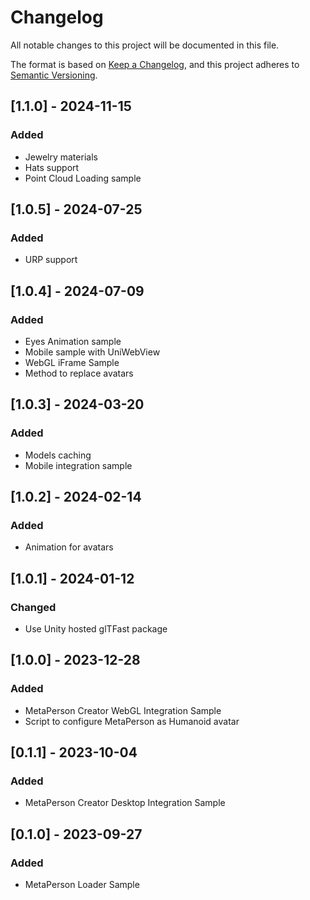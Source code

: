 # Changelog
All notable changes to this project will be documented in this file.

The format is based on [Keep a Changelog](https://keepachangelog.com/en/1.0.0/),
and this project adheres to [Semantic Versioning](https://semver.org/spec/v2.0.0.html).

## [1.1.0] - 2024-11-15
### Added
- Jewelry materials
- Hats support
- Point Cloud Loading sample

## [1.0.5] - 2024-07-25
### Added
- URP support

## [1.0.4] - 2024-07-09
### Added
- Eyes Animation sample
- Mobile sample with UniWebView
- WebGL iFrame Sample
- Method to replace avatars

## [1.0.3] - 2024-03-20
### Added
- Models caching
- Mobile integration sample

## [1.0.2] - 2024-02-14
### Added
- Animation for avatars

## [1.0.1] - 2024-01-12
### Changed
- Use Unity hosted glTFast package

## [1.0.0] - 2023-12-28
### Added
- MetaPerson Creator WebGL Integration Sample
- Script to configure MetaPerson as Humanoid avatar

## [0.1.1] - 2023-10-04
### Added
- MetaPerson Creator Desktop Integration Sample

## [0.1.0] - 2023-09-27
### Added
- MetaPerson Loader Sample